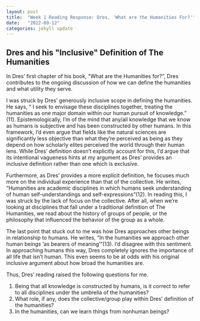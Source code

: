 ```yaml
---
layout: post
title:  "Week 1 Reading Response: Dres, 'What are the Humanities For?'"
date:   "2022-09-12"
categories: jekyll update
---
```


## Dres and his "Inclusive" Definition of The Humanities


In Dres’ first chapter of his book, "What are the Humanities for?", Dres contributes to the ongoing discussion of how we can define the humanities and what utility they serve.

I was struck by Dres’ generously inclusive scope in defining the humanities. He says, “  I seek to envisage these disciplines together, treating the humanities as one major domain within our human pursuit of knowledge.” (11). Epistemologically, I’m of the mind that any/all knowledge that we know as humans is subjective and has been constructed by other humans. In this framework, I’d even argue that fields like the natural sciences are significantly less objective than what they’re perceived as being as they depend on how scholarly elites perceived the world through their human lens. While Dres’ definition doesn’t explicitly account for this, I’d argue that its intentional vagueness hints at my argument as Dres’ provides an inclusive definition rather than one which is exclusive. 

Furthermore, as Dres’ provides a more explicit definition, he focuses much more on the individual experience than that of the collective. He writes, “Humanities are academic disciplines in which humans seek understanding of human self-understandings and self-expressions”(12). In reading this, I was struck by the lack of focus on the collective. After all, when we’re looking at disciplines that fall under a traditional definition of The Humanities, we read about the history of groups of people, or the philosophy that influenced the behavior of the group as a whole. 

The last point that stuck out to me was how Dres approaches other beings in relationship to humans. He writes, “In the humanities we approach other human beings ‘as bearers of meaning’”(13). I’d disagree with this sentiment. In approaching humans this way, Dres completely ignores the importance of all life that isn’t human. This even seems to be at odds with his original inclusive argument about how broad the humanities are.

Thus, Dres’ reading raised the following questions for me. 
1. Being that all knowledge is constructed by humans, is it correct to refer to all disciplines under the umbrella of the humanities?
2. What role, if any, does the collective/group play within Dres’ definition of the humanities?
3. In the humanities, can we learn things from nonhuman beings? 